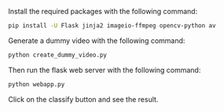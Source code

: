 Install the required packages with the following command:

```bash
pip install -U Flask jinja2 imageio-ffmpeg opencv-python av
```

Generate a dummy video with the following command:

```bash
python create_dummy_video.py
```

Then run the flask web server with the following command:

```bash
python webapp.py
```

Click on the classify button and see the result.